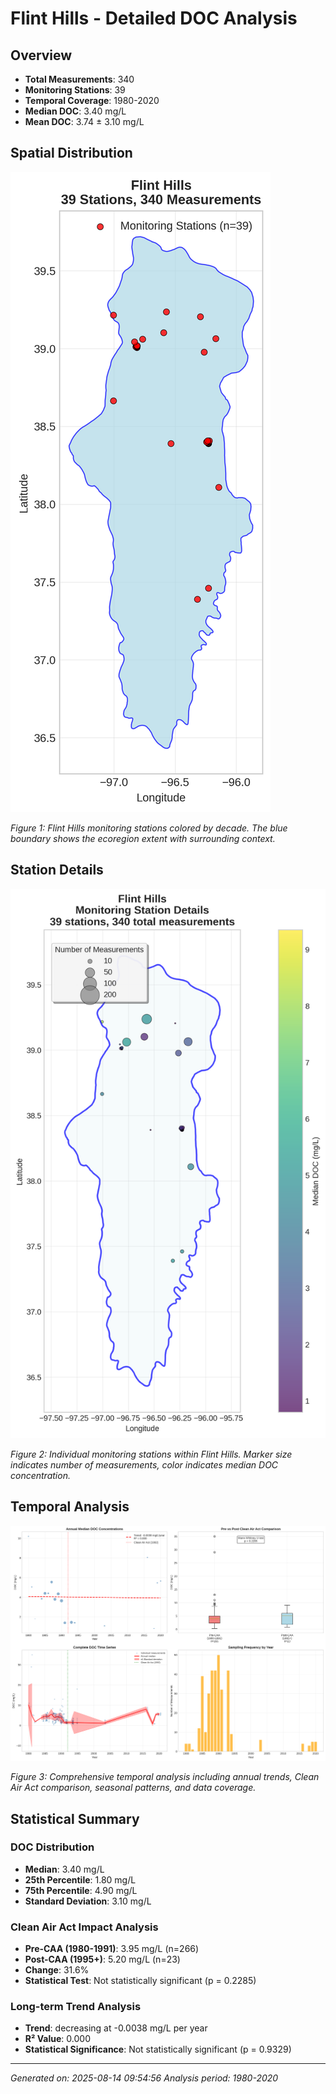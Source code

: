 # Flint Hills - Detailed DOC Analysis

## Overview
- **Total Measurements**: 340
- **Monitoring Stations**: 39
- **Temporal Coverage**: 1980-2020
- **Median DOC**: 3.40 mg/L
- **Mean DOC**: 3.74 ± 3.10 mg/L

## Spatial Distribution

![Ecoregion Overview](Flint_Hills_overview_map.png)

*Figure 1: Flint Hills monitoring stations colored by decade. The blue boundary shows the ecoregion extent with surrounding context.*

## Station Details

![Station Details](Flint_Hills_stations.png)

*Figure 2: Individual monitoring stations within Flint Hills. Marker size indicates number of measurements, color indicates median DOC concentration.*

## Temporal Analysis

![Time Series Analysis](Flint_Hills_timeseries.png)

*Figure 3: Comprehensive temporal analysis including annual trends, Clean Air Act comparison, seasonal patterns, and data coverage.*

## Statistical Summary

### DOC Distribution
- **Median**: 3.40 mg/L
- **25th Percentile**: 1.80 mg/L  
- **75th Percentile**: 4.90 mg/L
- **Standard Deviation**: 3.10 mg/L

### Clean Air Act Impact Analysis

- **Pre-CAA (1980-1991)**: 3.95 mg/L (n=266)
- **Post-CAA (1995+)**: 5.20 mg/L (n=23)
- **Change**: 31.6%
- **Statistical Test**: Not statistically significant (p = 0.2285)

### Long-term Trend Analysis

- **Trend**: decreasing at -0.0038 mg/L per year
- **R² Value**: 0.000
- **Statistical Significance**: Not statistically significant (p = 0.9329)


---
*Generated on: 2025-08-14 09:54:56*
*Analysis period: 1980-2020*
